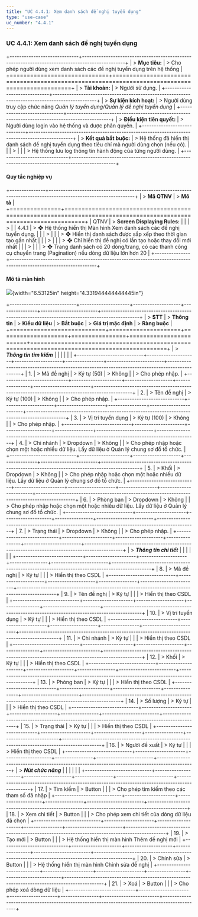 ```yaml
---
title: "UC 4.4.1: Xem danh sách đề nghị tuyển dụng"
type: "use-case"
uc_number: "4.4.1"
---
```


### UC 4.4.1: Xem danh sách đề nghị tuyển dụng

+-----------------------------+------------------------------------------------------------------------------------------------+
| > **Mục tiêu:**             | > Cho phép người dùng xem danh sách các đề nghị tuyển dụng trên hệ thống                       |
+=============================+================================================================================================+
| > **Tài khoản:**            | > Người sử dụng.                                                                               |
+-----------------------------+------------------------------------------------------------------------------------------------+
| > **Sự kiện kích hoạt:**    | > Người dùng truy cập chức năng *Quản lý tuyển dụng/Quản lý đề nghị tuyển dụng*                |
+-----------------------------+------------------------------------------------------------------------------------------------+
| > **Điều kiện tiên quyết:** | > Người dùng login vào hệ thống và được phân quyền.                                            |
+-----------------------------+------------------------------------------------------------------------------------------------+
| > **Kết quả bắt buộc:**     | > Hệ thống đã hiển thị danh sách đề nghị tuyển dụng theo tiêu chí mà người dùng chọn (nếu có). |
|                             | >                                                                                              |
|                             | > Hệ thống lưu log thông tin hành động của từng người dùng.                                    |
+-----------------------------+------------------------------------------------------------------------------------------------+

####  Quy tắc nghiệp vụ

+---------------+------------------------------------------------------------------------------------------------------------------+
| > **Mã QTNV** | > **Mô tả**                                                                                                      |
+===============+==================================================================================================================+
| QTNV          | > **Screen Displaying Rules:**                                                                                   |
|               | >                                                                                                                |
| 4.4.1         | > ❖ Hệ thống hiển thị Màn hình Xem danh sách các đề nghị tuyển dụng.                                             |
|               | >                                                                                                                |
|               | > ❖ Hiển thị danh sách được sắp xếp theo thời gian tạo gần nhất                                                  |
|               | >                                                                                                                |
|               | > ❖ Chỉ hiển thị đề nghị có lần tạo hoặc thay đổi mới nhất                                                       |
|               | >                                                                                                                |
|               | > ❖ Trang danh sách có 20 dòng/trang, có các thanh công cụ chuyển trang (Pagination) nếu dòng dữ liệu lớn hơn 20 |
+---------------+------------------------------------------------------------------------------------------------------------------+

#### Mô tả màn hình

![](media/image28.png){width="6.53125in" height="4.331944444444445in"}

+----------------------------+---------------------+--------------------+----------------+------------------------+----------------------------------------------------------------------------------------------+
| > **STT**                  | > **Thông tin**     | > **Kiểu dữ liệu** | > **Bắt buộc** | > **Giá trị mặc định** | > **Ràng buộc**                                                                              |
+============================+=====================+====================+================+========================+==============================================================================================+
| > ***Thông tin tìm kiếm*** |                     |                    |                |                        |                                                                                              |
+----------------------------+---------------------+--------------------+----------------+------------------------+----------------------------------------------------------------------------------------------+
| 1\.                        | > Mã đề nghị        | > Ký tự (50)       | > Không        |                        | > Cho phép nhập.                                                                             |
+----------------------------+---------------------+--------------------+----------------+------------------------+----------------------------------------------------------------------------------------------+
| 2\.                        | > Tên đề nghị       | > Ký tự (100)      | > Không        |                        | > Cho phép nhập.                                                                             |
+----------------------------+---------------------+--------------------+----------------+------------------------+----------------------------------------------------------------------------------------------+
| 3\.                        | > Vị trí tuyển dụng | > Ký tự (100)      | > Không        |                        | > Cho phép nhập.                                                                             |
+----------------------------+---------------------+--------------------+----------------+------------------------+----------------------------------------------------------------------------------------------+
| 4\.                        | > Chi nhánh         | > Dropdown         | > Không        |                        | > Cho phép nhập hoặc chọn một hoặc nhiều dữ liệu. Lấy dữ liệu ở Quản lý chung sơ đồ tổ chức. |
+----------------------------+---------------------+--------------------+----------------+------------------------+----------------------------------------------------------------------------------------------+
| 5\.                        | > Khối              | > Dropdown         | > Không        |                        | > Cho phép nhập hoặc chọn một hoặc nhiều dữ liệu. Lấy dữ liệu ở Quản lý chung sơ đồ tổ chức. |
+----------------------------+---------------------+--------------------+----------------+------------------------+----------------------------------------------------------------------------------------------+
| 6\.                        | > Phòng ban         | > Dropdown         | > Không        |                        | > Cho phép nhập hoặc chọn một hoặc nhiều dữ liệu. Lấy dữ liệu ở Quản lý chung sơ đồ tổ chức. |
+----------------------------+---------------------+--------------------+----------------+------------------------+----------------------------------------------------------------------------------------------+
| 7\.                        | > Trạng thái        | > Dropdown         | > Không        |                        | > Cho phép nhập.                                                                             |
+----------------------------+---------------------+--------------------+----------------+------------------------+----------------------------------------------------------------------------------------------+
| > ***Thông tin chi tiết*** |                     |                    |                |                        |                                                                                              |
+----------------------------+---------------------+--------------------+----------------+------------------------+----------------------------------------------------------------------------------------------+
| 8\.                        | > Mã đề nghị        | > Ký tự            |                |                        | > Hiển thị theo CSDL                                                                         |
+----------------------------+---------------------+--------------------+----------------+------------------------+----------------------------------------------------------------------------------------------+
| 9\.                        | > Tên đề nghị       | > Ký tự            |                |                        | > Hiển thị theo CSDL                                                                         |
+----------------------------+---------------------+--------------------+----------------+------------------------+----------------------------------------------------------------------------------------------+
| 10\.                       | > Vị trí tuyển dụng | > Ký tự            |                |                        | > Hiển thị theo CSDL                                                                         |
+----------------------------+---------------------+--------------------+----------------+------------------------+----------------------------------------------------------------------------------------------+
| 11\.                       | > Chi nhánh         | > Ký tự            |                |                        | > Hiển thị theo CSDL                                                                         |
+----------------------------+---------------------+--------------------+----------------+------------------------+----------------------------------------------------------------------------------------------+
| 12\.                       | > Khối              | > Ký tự            |                |                        | > Hiển thị theo CSDL                                                                         |
+----------------------------+---------------------+--------------------+----------------+------------------------+----------------------------------------------------------------------------------------------+
| 13\.                       | > Phòng ban         | > Ký tự            |                |                        | > Hiển thị theo CSDL                                                                         |
+----------------------------+---------------------+--------------------+----------------+------------------------+----------------------------------------------------------------------------------------------+
| 14\.                       | > Số lượng          | > Ký tự            |                |                        | > Hiển thị theo CSDL                                                                         |
+----------------------------+---------------------+--------------------+----------------+------------------------+----------------------------------------------------------------------------------------------+
| 15\.                       | > Trạng thái        | > Ký tự            |                |                        | > Hiển thị theo CSDL                                                                         |
+----------------------------+---------------------+--------------------+----------------+------------------------+----------------------------------------------------------------------------------------------+
| 16\.                       | > Người đề xuất     | > Ký tự            |                |                        | > Hiển thị theo CSDL                                                                         |
+----------------------------+---------------------+--------------------+----------------+------------------------+----------------------------------------------------------------------------------------------+
| > ***Nút chức năng***      |                     |                    |                |                        |                                                                                              |
+----------------------------+---------------------+--------------------+----------------+------------------------+----------------------------------------------------------------------------------------------+
| 17\.                       | > Tìm kiếm          | > Button           |                |                        | > Cho phép tìm kiếm theo các tham số đã nhập                                                 |
+----------------------------+---------------------+--------------------+----------------+------------------------+----------------------------------------------------------------------------------------------+
| 18\.                       | > Xem chi tiết      | > Button           |                |                        | > Cho phép xem chi tiết của dòng dữ liệu đã chọn                                             |
+----------------------------+---------------------+--------------------+----------------+------------------------+----------------------------------------------------------------------------------------------+
| 19\.                       | > Tạo mới           | > Button           |                |                        | > Hệ thống hiển thị màn hình Thêm đề nghị mới                                                |
+----------------------------+---------------------+--------------------+----------------+------------------------+----------------------------------------------------------------------------------------------+
| 20\.                       | > Chính sửa         | > Button           |                |                        | > Hệ thống hiển thị màn hình Chỉnh sửa đề nghị                                               |
+----------------------------+---------------------+--------------------+----------------+------------------------+----------------------------------------------------------------------------------------------+
| 21\.                       | > Xoá               | > Button           |                |                        | > Cho phép xoá dòng dữ liệu                                                                  |
+----------------------------+---------------------+--------------------+----------------+------------------------+----------------------------------------------------------------------------------------------+
